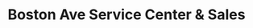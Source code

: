 ---
title: "Boston Ave Service Center & Sales"
url: /bridgeport/boston-ave-service-center-und-sales/
shop: Autowerkstatt
---